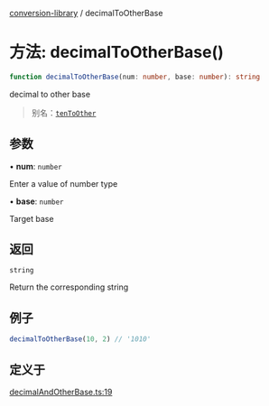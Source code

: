 [conversion-library](../index.md) / decimalToOtherBase

# 方法: decimalToOtherBase()

```ts
function decimalToOtherBase(num: number, base: number): string
```

decimal to other base

> 别名：[`tenToOther`](tenToOther)

## 参数

• **num**: `number`

Enter a value of number type

• **base**: `number`

Target base

## 返回

`string`

Return the corresponding string

## 例子

```ts
decimalToOtherBase(10, 2) // '1010'
```

## 定义于

[decimalAndOtherBase.ts:19](https://github.com/fxss5201/conversion-library/blob/62e199dff57fbcee5e201018ddb80c7cf1e5a7b7/lib/decimal-conversion/decimalAndOtherBase.ts#L19)
